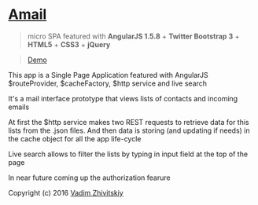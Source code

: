 
# [Amail](http://sborka.kr.ua/amail/app/)

> micro SPA featured with **AngularJS 1.5.8** + **Twitter Bootstrap 3** + **HTML5** + **CSS3** + **jQuery**

> [Demo](http://sborka.kr.ua/amail/app/)

This app is a Single Page Application featured with AngularJS $routeProvider, $cacheFactory, $http service and live search

It's a mail interface prototype that views lists of contacts and incoming emails

At first the $http service makes two REST requests to retrieve data for this lists from the .json files.
And then data is storing (and updating if needs) in the cache object for all the app life-cycle

Live search allows to filter the lists by typing in input field at the top of the page

In near future coming up the authorization fearure

Copyright (c) 2016 [Vadim Zhivitskiy](https://github.com/sborka-ua)